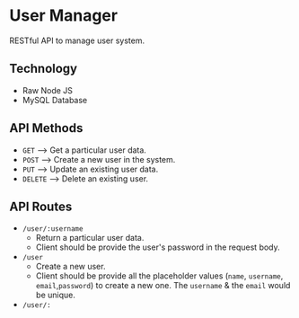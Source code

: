 # User Manager

RESTful API to manage user system.

## Technology

-   Raw Node JS
-   MySQL Database

## API Methods

-   `GET` --> Get a particular user data.
-   `POST` --> Create a new user in the system.
-   `PUT` --> Update an existing user data.
-   `DELETE` --> Delete an existing user.

## API Routes

-   `/user/:username`
    -   Return a particular user data.
    -   Client should be provide the user's password in the request body.
-   `/user`
    -   Create a new user.
    -   Client should be provide all the placeholder values (`name`, `username`, `email`,`password`) to create a new one. The `username` & the `email` would be unique.
-   `/user/:`
